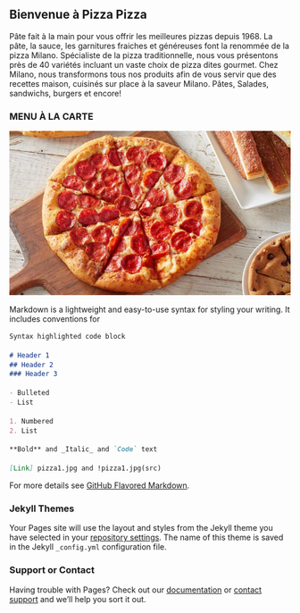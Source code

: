 ## Bienvenue à Pizza Pizza

Pâte fait à la main pour vous offrir les meilleures pizzas depuis 1968. La pâte, la sauce, les garnitures fraiches et généreuses font la renommée de la pizza Milano. Spécialiste de la pizza traditionnelle, nous vous présentons près de 40 variétés incluant un vaste choix de pizza dites gourmet. Chez Milano, nous transformons tous nos produits afin de vous servir que des recettes maison, cuisinés sur place à la saveur Milano. Pâtes, Salades, sandwichs, burgers et encore!

### MENU À LA CARTE

![Image](https://github.com/Anaisacornejo/AnaisaCornejo.github.io/blob/583036480ab5be2417f858c47e02fd3d2f14362d/img/pizza1.jpg)

Markdown is a lightweight and easy-to-use syntax for styling your writing. It includes conventions for

```markdown
Syntax highlighted code block

# Header 1
## Header 2
### Header 3

- Bulleted
- List

1. Numbered
2. List

**Bold** and _Italic_ and `Code` text

[Link] pizza1.jpg and !pizza1.jpg(src)
```

For more details see [GitHub Flavored Markdown](https://guides.github.com/features/mastering-markdown/).

### Jekyll Themes

Your Pages site will use the layout and styles from the Jekyll theme you have selected in your [repository settings](https://github.com/Anaisacornejo/AnaisaCornejo.github.io/settings/pages). The name of this theme is saved in the Jekyll `_config.yml` configuration file.

### Support or Contact

Having trouble with Pages? Check out our [documentation](https://docs.github.com/categories/github-pages-basics/) or [contact support](https://support.github.com/contact) and we’ll help you sort it out.
